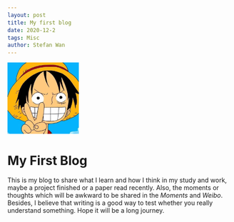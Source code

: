 ```yaml
---
layout: post
title: My first blog
date: 2020-12-2
tags: Misc
author: Stefan Wan
---
```


<!-- # Hello world -->

<!-- ![](/images/avatar.jpg) -->
<img src="/images/avatar.jpg" style="zoom:30%" />

# My First Blog
This is my blog to share what I learn and how I think in my study and work, maybe a project finished or a paper read recently. Also, the moments or thoughts which will be awkward to be shared in the *Moments* and *Weibo*. Besides, I believe that writing is a good way to test whether you really understand something. Hope it will be a long journey.
